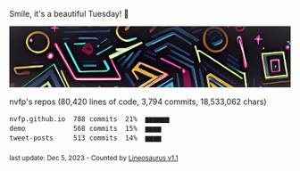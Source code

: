 Smile, it's a beautiful Tuesday! 🌺

![banner](https://github.com/nvfp/nvfp/raw/main/assets/banner.jpg)

nvfp's repos (80,420 lines of code, 3,794 commits, 18,533,062 chars)

```txt
nvfp.github.io  788 commits  21%  ▆▆▆▆▆▆
demo            568 commits  15%  ▆▆▆▆
tweet-posts     513 commits  14%  ▆▆▆▆
```

<sub>last update: Dec 5, 2023 - Counted by [Lineosaurus v1.1](https://github.com/Lineosaurus/Lineosaurus)</sub>